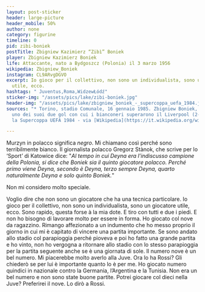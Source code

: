 ```yaml
---
layout: post-sticker
header: large-picture
header_mobile: 50%
author: none
category: figurine
timeline: 0
pid: zibi-boniek
postTitle: Zbigniew Kazimierz “Zibì” Boniek
player: Zbigniew Kazimierz Boniek
life: Attaccante, nato a Bydgoszcz (Polonia) il 3 marzo 1956
wikipedia: Zbigniew_Boniek
instagram: CL9ARvgDGVO
excerpt: Io gioco per il collettivo, non sono un individualista, sono un giocatore
  utile, ecco.
hashtags: " Juventus,Roma,WidzewŁódź"
sticker-img: "/assets/pics/lake/zibi-boniek.jpg"
header-img: "/assets/pics/lake/zbigniew_boniek_-_supercoppa_uefa_1984.jpg"
sources: "* Torino, stadio Comunale, 16 gennaio 1985. Zbigniew Boniek, esulta dopo
  uno dei suoi due gol con cui i bianconeri superarono il Liverpool (2-0) e si aggiudicarono
  la Supercoppa UEFA 1984 - via [Wikipedia](https://it.wikipedia.org/wiki/File:Zbigniew_Boniek_-_Supercoppa_UEFA_1984.jpg)"

---
```

Murzyn in polacco significa _negro_. Mi chiamano così perché sono terribilmente bianco. Il giornalista polacco Gregorz Stànok, che scrive per lo ‘Sport’ di Katowice dice: "_Al tempo in cui Deyna era l’indiscusso campione della Polonia, si dice che Boniek sia il quinto giocatore polacco. Perché primo viene Deyna, secondo è Deyna, terzo sempre Deyna, quarto naturalmente Deyna e solo quinto Boniek._"  
  
Non mi considero molto speciale.

Voglio dire che non sono un giocatore che ha una tecnica particolare. Io gioco per il collettivo, non sono un individualista, sono un giocatore utile, ecco. Sono rapido, questa forse à la mia dote. E tiro con tutti e due i piedi. E non ho bisogno di lavorare molto per essere in forma. Ho giocato col nove da ragazzino. Rimango affezionato a un indumento che ho messo proprio il giorno in cui mi è capitato di vincere una partita importante. Se sono andato allo stadio col parapioggia perché pioveva e poi ho fatto una grande partita e ho vinto, non ho vergogna a ritornare allo stadio con lo stesso parapioggia per la partita seguente anche se è una giornata di sole. Il numero nove è un bel numero. Mi piacerebbe molto averlo alla Juve. Ora lo ha Rossi? Gli chiederò se per lui è importante quanto lo è per me. Ho giocato numero quindici in nazionale contro la Germania, l’Argentina e la Tunisia. Non era un bel numero e non sono state buone partite. Potrei giocare col dieci nella Juve? Preferirei il nove. Lo dirò a Rossi.